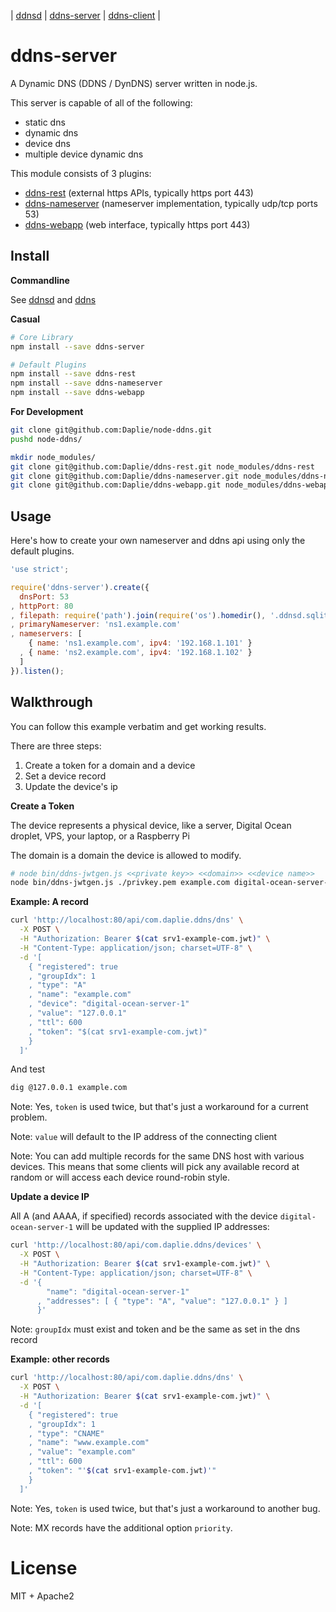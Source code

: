 | [ddnsd](https://github.com/coolaj86/ddnsd) | [ddns-server](https://github.com/Daplie/node-ddns-server) | [ddns-client](https://github.com/Daplie/node-ddns-client) |

ddns-server
====

A Dynamic DNS (DDNS / DynDNS) server written in node.js.

This server is capable of all of the following:

* static dns
* dynamic dns
* device dns
* multiple device dynamic dns

This module consists of 3 plugins:

* [ddns-rest](https://github.com/Daplie/ddns-rest) (external https APIs, typically https port 443)
* [ddns-nameserver](https://github.com/Daplie/ddns-nameserver) (nameserver implementation, typically udp/tcp ports 53)
* [ddns-webapp](https://github.com/Daplie/ddns-webapp) (web interface, typically https port 443)

Install
-------

**Commandline**

See [ddnsd](https://github.com/coolaj86/ddnsd)
and [ddns](https://github.com/Daplie/ddns-client)

**Casual**

```bash
# Core Library
npm install --save ddns-server

# Default Plugins
npm install --save ddns-rest
npm install --save ddns-nameserver
npm install --save ddns-webapp
```

**For Development**

```bash
git clone git@github.com:Daplie/node-ddns.git
pushd node-ddns/

mkdir node_modules/
git clone git@github.com:Daplie/ddns-rest.git node_modules/ddns-rest
git clone git@github.com:Daplie/ddns-nameserver.git node_modules/ddns-nameserver
git clone git@github.com:Daplie/ddns-webapp.git node_modules/ddns-webapp
```

Usage
-----

Here's how to create your own nameserver and ddns api using only the default plugins.

```javascript
'use strict';

require('ddns-server').create({
  dnsPort: 53
, httpPort: 80
, filepath: require('path').join(require('os').homedir(), '.ddnsd.sqlite3')
, primaryNameserver: 'ns1.example.com'
, nameservers: [
    { name: 'ns1.example.com', ipv4: '192.168.1.101' }
  , { name: 'ns2.example.com', ipv4: '192.168.1.102' }
  ]
}).listen();
```

Walkthrough
-----------

You can follow this example verbatim and get working results.

There are three steps:

1. Create a token for a domain and a device
2. Set a device record
3. Update the device's ip

**Create a Token**

The device represents a physical device, like a server, Digital Ocean droplet, VPS, your laptop, or a Raspberry Pi

The domain is a domain the device is allowed to modify.

```bash
# node bin/ddns-jwtgen.js <<private key>> <<domain>> <<device name>>
node bin/ddns-jwtgen.js ./privkey.pem example.com digital-ocean-server-1 > srv1-example-com.jwt
```

**Example: A record**

```bash
curl 'http://localhost:80/api/com.daplie.ddns/dns' \
  -X POST \
  -H "Authorization: Bearer $(cat srv1-example-com.jwt)" \
  -H "Content-Type: application/json; charset=UTF-8" \
  -d '[
    { "registered": true
    , "groupIdx": 1
    , "type": "A"
    , "name": "example.com"
    , "device": "digital-ocean-server-1"
    , "value": "127.0.0.1"
    , "ttl": 600
    , "token": "$(cat srv1-example-com.jwt)"
    }
  ]'
```

And test

```bash
dig @127.0.0.1 example.com
```

Note: Yes, `token` is used twice, but that's just a workaround for a current problem.

Note: `value` will default to the IP address of the connecting client

Note: You can add multiple records for the same DNS host with various devices.
This means that some clients will pick any available record at random or will access each
device round-robin style.

**Update a device IP**

All A (and AAAA, if specified) records associated with the device `digital-ocean-server-1` will be updated
with the supplied IP addresses:

```bash
curl 'http://localhost:80/api/com.daplie.ddns/devices' \
  -X POST \
  -H "Authorization: Bearer $(cat srv1-example-com.jwt)" \
  -H "Content-Type: application/json; charset=UTF-8" \
  -d '{
        "name": "digital-ocean-server-1"
      , "addresses": [ { "type": "A", "value": "127.0.0.1" } ]
      }'
```

Note: `groupIdx` must exist and token and be the same as set in the dns record

**Example: other records**

```bash
curl 'http://localhost:80/api/com.daplie.ddns/dns' \
  -X POST \
  -H "Authorization: Bearer $(cat srv1-example-com.jwt)" \
  -d '[
    { "registered": true
    , "groupIdx": 1
    , "type": "CNAME"
    , "name": "www.example.com"
    , "value": "example.com"
    , "ttl": 600
    , "token": "'$(cat srv1-example-com.jwt)'"
    }
  ]'
```

Note: Yes, `token` is used twice, but that's just a workaround to another bug.

Note: MX records have the additional option `priority`.

License
========

MIT + Apache2
